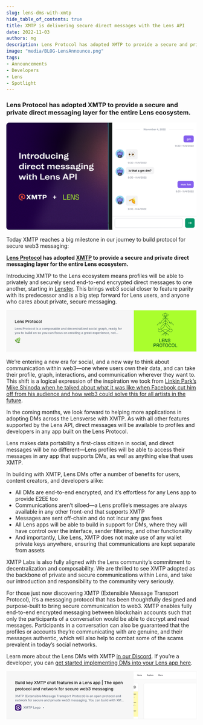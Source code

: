 ```yaml
---
slug: lens-dms-with-xmtp
hide_table_of_contents: true
title: XMTP is delivering secure direct messages with the Lens API
date: 2022-11-03
authors: mg
description: Lens Protocol has adopted XMTP to provide a secure and private direct messaging layer for the entire Lens ecosystem.
image: "media/BLOG-LensAnnounce.png"
tags:
- Announcements
- Developers
- Lens
- Spotlight
---
```


### Lens Protocol has adopted XMTP to provide a secure and private direct messaging layer for the entire Lens ecosystem.

![](media/BLOG-LensAnnounce.png)

Today XMTP reaches a big milestone in our journey to build protocol for secure web3 messaging:

<!--truncate-->

**[Lens Protocol](https://lens.xyz/) has adopted [XMTP](https://xmtp.org/) to provide a secure and private direct messaging layer for the entire Lens ecosystem.**

Introducing XMTP to the Lens ecosystem means profiles will be able to privately and securely send end-to-end encrypted direct messages to one another, starting in [Lenster](https://lenster.xyz/). This brings web3 social closer to feature parity with its predecessor and is a big step forward for Lens users, and anyone who cares about private, secure messaging.

[![](media/lens-protocol-card.png)](https://lens.xyz/)

We’re entering a new era for social, and a new way to think about communication within web3—one where users own their data, and can take their profile, graph, interactions, and communication wherever they want to. This shift is a logical expression of the inspiration we took from [Linkin Park’s Mike Shinoda when he talked about what it was like when Facebook cut him off from his audience and how web3 could solve this for all artists in the future](https://blog.xmtp.com/xmtp-origin-story/).

In the coming months, we look forward to helping more applications in adopting DMs across the Lensverse with XMTP. As with all other features supported by the Lens API, direct messages will be available to profiles and developers in any app built on the Lens Protocol.

Lens makes data portability a first-class citizen in social, and direct messages will be no different—Lens profiles will be able to access their messages in any app that supports DMs, as well as anything else that uses XMTP.

In building with XMTP, Lens DMs offer a number of benefits for users, content creators, and developers alike:

- All DMs are end-to-end encrypted, and it’s effortless for any Lens app to provide E2EE too
- Communications aren’t siloed—a Lens profile’s messages are always available in any other front-end that supports XMTP
- Messages are sent off-chain and do not incur any gas fees
- All Lens apps will be able to build in support for DMs, where they will have control over the interface, sender filtering, and other functionality
- And importantly, Like Lens, XMTP does not make use of any wallet private keys anywhere, ensuring that communications are kept separate from assets

XMTP Labs is also fully aligned with the Lens community’s commitment to decentralization and composability. We are thrilled to see XMTP adopted as the backbone of private and secure communications within Lens, and take our introduction and responsibility to the community very seriously.

For those just now discovering XMTP (Extensible Message Transport Protocol), it’s a messaging protocol that has been thoughtfully designed and purpose-built to bring secure communication to web3. XMTP enables fully end-to-end encrypted messaging between blockchain accounts such that only the participants of a conversation would be able to decrypt and read messages. Participants in a conversation can also be guaranteed that the profiles or accounts they’re communicating with are genuine, and their messages authentic, which will also help to combat some of the scams prevalent in today’s social networks.

Learn more about the Lens DMs with XMTP [in our Discord](https://discord.gg/xmtp). If you’re a developer, you can [get started implementing DMs into your Lens app here](https://xmtp.to/lens-quickstart).

[![](media/build-key-xmtp-features-doc-card.png)](https://xmtp.to/lens-quickstart)
